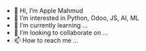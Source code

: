 - 👋 Hi, I’m Apple Mahmud
- 👀 I’m interested in Python, Odoo, JS, AI, ML
- 🌱 I’m currently learning ...
- 💞️ I’m looking to collaborate on ...
- 📫 How to reach me ...

<!---
apple-syncoria/apple-syncoria is a ✨ special ✨ repository because its `README.md` (this file) appears on your GitHub profile.
You can click the Preview link to take a look at your changes.
--->
